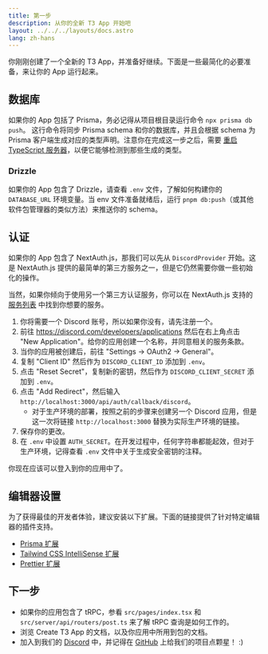 ```yaml
---
title: 第一步
description: 从你的全新 T3 App 开始吧
layout: ../../../layouts/docs.astro
lang: zh-hans
---
```


你刚刚创建了一个全新的 T3 App，并准备好继续。下面是一些最简化的必要准备，来让你的 App 运行起来。

## 数据库

如果你的 App 包括了 Prisma，务必记得从项目根目录运行命令 `npx prisma db push`。 这行命令将同步 Prisma schema 和你的数据库，并且会根据 schema 为 Prisma 客户端生成对应的类型声明。注意你在完成这一步之后，需要 [重启 TypeScript 服务器](https://tinytip.co/tips/vscode-restart-ts/)，以便它能够检测到那些生成的类型。

### Drizzle

如果你的 App 包含了 Drizzle，请查看 `.env` 文件，了解如何构建你的 `DATABASE_URL` 环境变量。当 env 文件准备就绪后，运行 `pnpm db:push`（或其他软件包管理器的类似方法）来推送你的 schema。

## 认证

如果你的 App 包含了 NextAuth.js，那我们可以先从 `DiscordProvider` 开始。这是 NextAuth.js 提供的最简单的第三方服务之一，但是它仍然需要你做一些初始化的操作。

当然，如果你倾向于使用另一个第三方认证服务，你可以在 NextAuth.js 支持的 [服务列表](https://next-auth.js.org/providers/) 中找到你想要的服务。

1. 你将需要一个 Discord 账号，所以如果你没有，请先注册一个。
2. 前往 <https://discord.com/developers/applications> 然后在右上角点击 "New Application"。给你的应用创建一个名称，并同意相关的服务条款。
3. 当你的应用被创建后，前往 "Settings → OAuth2 → General"。
4. 复制 "Client ID" 然后作为 `DISCORD_CLIENT_ID` 添加到 `.env`。
5. 点击 "Reset Secret"，复制新的密钥，然后作为 `DISCORD_CLIENT_SECRET` 添加到 `.env`。
6. 点击 "Add Redirect"，然后输入 `http://localhost:3000/api/auth/callback/discord`。
   - 对于生产环境的部署，按照之前的步骤来创建另一个 Discord 应用，但是这一次将链接 `http://localhost:3000` 替换为实际生产环境的链接。
7. 保存你的更改。
8. 在 `.env` 中设置 `AUTH_SECRET`。在开发过程中，任何字符串都能起效，但对于生产环境，记得查看 `.env` 文件中关于生成安全密钥的注释。

你现在应该可以登入到你的应用中了。

## 编辑器设置

为了获得最佳的开发者体验，建议安装以下扩展。下面的链接提供了针对特定编辑器的插件支持。

- [Prisma 扩展](https://www.prisma.io/docs/guides/development-environment/editor-setup)
- [Tailwind CSS IntelliSense 扩展](https://tailwindcss.com/docs/editor-setup)
- [Prettier 扩展](https://prettier.io/docs/en/editors.html)

## 下一步

- 如果你的应用包含了 tRPC，参看 `src/pages/index.tsx` 和 `src/server/api/routers/post.ts` 来了解 tRPC 查询是如何工作的。
- 浏览 Create T3 App 的文档，以及你应用中所用到包的文档。
- 加入到我们的 [Discord](https://t3.gg/discord) 中，并记得在 [GitHub](https://github.com/t3-oss/create-t3-app) 上给我们的项目点颗星！ :)

